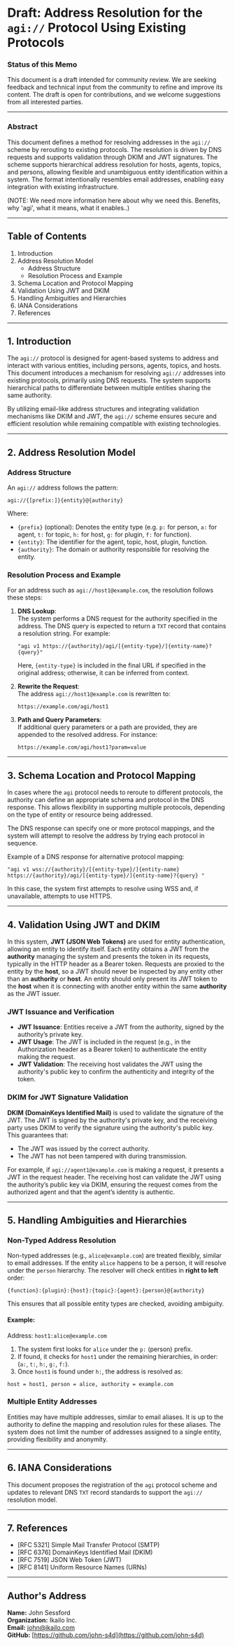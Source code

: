 # Draft: Address Resolution for the `agi://` Protocol Using Existing Protocols

### Status of this Memo

This document is a draft intended for community review. We are seeking feedback and technical input from the community to refine and improve its content. The draft is open for contributions, and we welcome suggestions from all interested parties.

--- 

### Abstract

This document defines a method for resolving addresses in the `agi://` scheme by rerouting to existing protocols. The resolution is driven by DNS requests and supports validation through DKIM and JWT signatures. The scheme supports hierarchical address resolution for hosts, agents, topics, and persons, allowing flexible and unambiguous entity identification within a system. The format intentionally resembles email addresses, enabling easy integration with existing infrastructure.

(NOTE: We need more information here about why we need this. Benefits, why 'agi', what it means, what it enables..)

---

## Table of Contents

1. Introduction
2. Address Resolution Model
   - Address Structure
   - Resolution Process and Example
3. Schema Location and Protocol Mapping
4. Validation Using JWT and DKIM
5. Handling Ambiguities and Hierarchies
6. IANA Considerations
7. References

---

## 1. Introduction

The `agi://` protocol is designed for agent-based systems to address and interact with various entities, including persons, agents, topics, and hosts. This document introduces a mechanism for resolving `agi://` addresses into existing protocols, primarily using DNS requests. The system supports hierarchical paths to differentiate between multiple entities sharing the same authority.

By utilizing email-like address structures and integrating validation mechanisms like DKIM and JWT, the `agi://` scheme ensures secure and efficient resolution while remaining compatible with existing technologies.

---

## 2. Address Resolution Model

### Address Structure

An `agi://` address follows the pattern:

```
agi://{[prefix:]}{entity}@{authority}
```

Where:
- `{prefix}` (optional): Denotes the entity type (e.g. `p:` for person, `a:` for agent, `t:` for topic, `h:` for host, `g:` for plugin, `f:` for function).
- `{entity}`: The identifier for the agent, topic, host, plugin, function.
- `{authority}`: The domain or authority responsible for resolving the entity.

### Resolution Process and Example

For an address such as `agi://host1@example.com`, the resolution follows these steps:

1. **DNS Lookup**:  
   The system performs a DNS request for the authority specified in the address. The DNS query is expected to return a `TXT` record that contains a resolution string. For example:
   
   ```
   "agi v1 https://{authority}/agi/[{entity-type}/]{entity-name}?{query}"
   ```
   
   Here, `{entity-type}` is included in the final URL if specified in the original address; otherwise, it can be inferred from context.

2. **Rewrite the Request**:  
   The address `agi://host1@example.com` is rewritten to:
   
   ```
   https://example.com/agi/host1
   ```

3. **Path and Query Parameters**:  
   If additional query parameters or a path are provided, they are appended to the resolved address. For instance:
   
   ```
   https://example.com/agi/host1?param=value
   ```

---

## 3. Schema Location and Protocol Mapping

In cases where the `agi` protocol needs to reroute to different protocols, the authority can define an appropriate schema and protocol in the DNS response. This allows flexibility in supporting multiple protocols, depending on the type of entity or resource being addressed.

The DNS response can specify one or more protocol mappings, and the system will attempt to resolve the address by trying each protocol in sequence.

Example of a DNS response for alternative protocol mapping:

```
"agi v1 wss://{authority}/[{entity-type}/]{entity-name} https://{authority}/agi/[{entity-type}/]{entity-name}?{query} "
```

In this case, the system first attempts to resolve using WSS and, if unavailable, attempts to use HTTPS.

---

## 4. Validation Using JWT and DKIM

In this system, **JWT (JSON Web Tokens)** are used for entity authentication, allowing an entity to identify itself. Each entity obtains a JWT from the **authority** managing the system and presents the token in its requests, typically in the HTTP header as a Bearer token. Requests are proxied to the entity by the **host**, so a JWT should never be inspected by any entity other than an **authority** or **host**. An entity should only present its JWT token to the **host** when it is connecting with another entity within the same **authority** as the JWT issuer.

### JWT Issuance and Verification
- **JWT Issuance**: Entities receive a JWT from the authority, signed by the authority’s private key.
- **JWT Usage**: The JWT is included in the request (e.g., in the Authorization header as a Bearer token) to authenticate the entity making the request.
- **JWT Validation**: The receiving host validates the JWT using the authority's public key to confirm the authenticity and integrity of the token.

### DKIM for JWT Signature Validation

**DKIM (DomainKeys Identified Mail)** is used to validate the signature of the JWT. The JWT is signed by the authority's private key, and the receiving party uses DKIM to verify the signature using the authority's public key. This guarantees that:
- The JWT was issued by the correct authority.
- The JWT has not been tampered with during transmission.

For example, if `agi://agent1@example.com` is making a request, it presents a JWT in the request header. The receiving host can validate the JWT using the authority’s public key via DKIM, ensuring the request comes from the authorized agent and that the agent’s identity is authentic.

---

## 5. Handling Ambiguities and Hierarchies

### Non-Typed Address Resolution

Non-typed addresses (e.g., `alice@example.com`) are treated flexibly, similar to email addresses. If the entity `alice` happens to be a person, it will resolve under the `person` hierarchy. The resolver will check entities in **right to left** order:

```
{function}:{plugin}:{host}:{topic}:{agent}:{person}@{authority} 
```

This ensures that all possible entity types are checked, avoiding ambiguity.

#### Example:
Address: `host1:alice@example.com`

1. The system first looks for `alice` under the `p:` (person) prefix.
2. If found, it checks for `host1` under the remaining hierarchies, in order: (`a:`, `t:`, `h:`, `g:`, `f:`).
3. Once `host1` is found under `h:`, the address is resolved as:

```
host = host1, person = alice, authority = example.com
```

### Multiple Entity Addresses

Entities may have multiple addresses, similar to email aliases. It is up to the authority to define the mapping and resolution rules for these aliases. The system does not limit the number of addresses assigned to a single entity, providing flexibility and anonymity.

---

## 6. IANA Considerations

This document proposes the registration of the `agi` protocol scheme and updates to relevant DNS `TXT` record standards to support the `agi://` resolution model.

---

## 7. References

- [RFC 5321] Simple Mail Transfer Protocol (SMTP)
- [RFC 6376] DomainKeys Identified Mail (DKIM)
- [RFC 7519] JSON Web Token (JWT)
- [RFC 8141] Uniform Resource Names (URNs)

---

## Author's Address

**Name:** John Sessford  
**Organization:** Ikailo Inc.  
**Email:** john@ikailo.com  
**GitHub:** [https://github.com/john-s4d](https://github.com/john-s4d)

